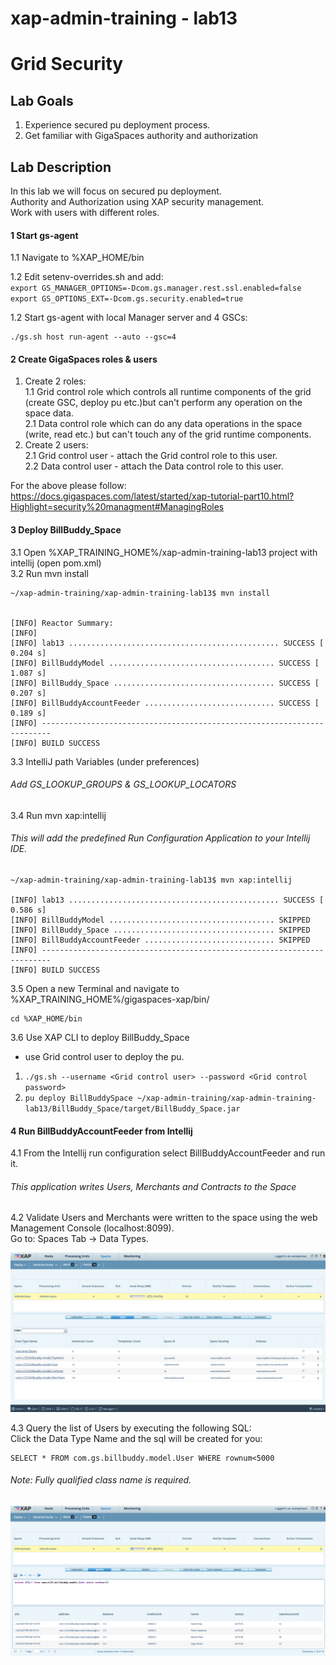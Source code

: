 # xap-admin-training - lab13

# Grid Security

## Lab Goals

1. Experience secured pu deployment process. <br />
2. Get familiar with GigaSpaces authority and authorization <br />

## Lab Description
In this lab we will focus on secured pu deployment.<br>
Authority and Authorization using XAP security management.<br>
Work with users with different roles.<br>


#### 1	Start gs-agent

1.1 Navigate to %XAP_HOME/bin <br />

1.2 Edit setenv-overrides.sh and add:<br>
    `export GS_MANAGER_OPTIONS=-Dcom.gs.manager.rest.ssl.enabled=false`<br>
    `export GS_OPTIONS_EXT=-Dcom.gs.security.enabled=true`
        
1.2 Start gs-agent with local Manager server and 4 GSCs:

    ./gs.sh host run-agent --auto --gsc=4
    
#### 2	Create GigaSpaces roles & users

1. Create 2 roles:<br>
1.1 Grid control role which controls all runtime components of the grid (create GSC, deploy pu etc.)but can't perform any operation on the space data.<br>
2.1 Data control role which can do any data operations in the space (write, read etc.) but can't touch any of the grid runtime components.<br>
2. Create 2 users:<br>
2.1 Grid control user - attach the Grid control role to this user.<br>
2.2 Data control user - attach the Data control role to this user.<br>

For the above please follow:<br>
https://docs.gigaspaces.com/latest/started/xap-tutorial-part10.html?Highlight=security%20managment#ManagingRoles

#### 3	Deploy BillBuddy_Space
    
3.1 Open %XAP_TRAINING_HOME%/xap-admin-training-lab13 project with intellij (open pom.xml) <br />
3.2 Run mvn install <br />

    ~/xap-admin-training/xap-admin-training-lab13$ mvn install
    
    
    [INFO] Reactor Summary:
    [INFO] 
    [INFO] lab13 ............................................... SUCCESS [  0.204 s]
    [INFO] BillBuddyModel ..................................... SUCCESS [  1.087 s]
    [INFO] BillBuddy_Space .................................... SUCCESS [  0.207 s]
    [INFO] BillBuddyAccountFeeder ............................. SUCCESS [  0.189 s]
    [INFO] ------------------------------------------------------------------------
    [INFO] BUILD SUCCESS

3.3 IntelliJ path Variables (under preferences)

###### Add GS_LOOKUP_GROUPS & GS_LOOKUP_LOCATORS

3.4 Run mvn xap:intellij

###### This will add the predefined Run Configuration Application to your Intellij IDE.

    ~/xap-admin-training/xap-admin-training-lab13$ mvn xap:intellij
    
    [INFO] lab13 ............................................... SUCCESS [  0.586 s]
    [INFO] BillBuddyModel ..................................... SKIPPED
    [INFO] BillBuddy_Space .................................... SKIPPED
    [INFO] BillBuddyAccountFeeder ............................. SKIPPED
    [INFO] ------------------------------------------------------------------------
    [INFO] BUILD SUCCESS

3.5 Open a new Terminal and navigate to %XAP_TRAINING_HOME%/gigaspaces-xap/bin/ <br />

    cd %XAP_HOME/bin
           
3.6 Use XAP CLI to deploy BillBuddy_Space <br>
* use Grid control user to deploy the pu.

1.  `./gs.sh --username <Grid control user> --password <Grid control password>`
2.  `pu deploy BillBuddySpace ~/xap-admin-training/xap-admin-training-lab13/BillBuddy_Space/target/BillBuddy_Space.jar` 

#### 4	Run BillBuddyAccountFeeder from Intellij

4.1 From the Intellij run configuration select BillBuddyAccountFeeder and run it.

###### This application writes Users, Merchants and Contracts to the Space
 
4.2 Validate Users and Merchants were written to the space using the web Management Console (localhost:8099). <br />
 Go to: Spaces Tab -> Data Types. <br />
 
![Screenshot](Pictures/Picture1.png)

4.3 Query the list of Users by executing the following SQL: <br />
Click the Data Type Name and the sql will be created for you: <br />

    SELECT * FROM com.gs.billbuddy.model.User WHERE rownum<5000
    
###### Note: Fully qualified class name is required.

![Screenshot](Pictures/Picture2.png)

